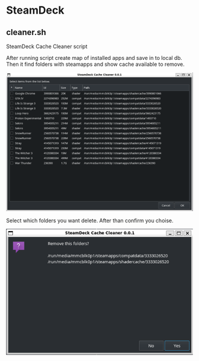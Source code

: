 # SteamDeck

## cleaner.sh
SteamDeck Cache Cleaner script

After running script create map of installed apps and save in to local db.
Then it find folders with steamapps and show cache available to remove.

![SteamDeck Cache Cleaner](./images/cache_cleaner.png)

Select which folders you want delete. After than confirm you choise.

![Confirm](./images/confirm.png)
